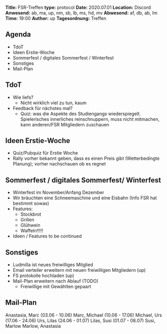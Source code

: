 **Title:** FSR-Treffen
**type:** protocol
**Date:** 2020.07.01
**Location:** Discord
**Anwesend:** ab, ma, up, nm, sb, lb, ms, hd, mv
**Abwesend:** af, db, ab, lm
**Time:** 19:00
**Author:** up
**Tagesordnung:** Treffen

## Agenda
- TdoT
- Ideen Erstie-Woche
- Sommerfest / digitales Sommerfest / Winterfest
- Sonstiges
- Mail-Plan

## TdoT
- Wie liefs?
    - Nicht wirklich viel zu tun, kaum 
- Feedback für nächstes mal?
    - Quiz: was die Aspekte des Studiengangs wiederspiegelt. Spielerisches innerliches reinschnuppern, muss nicht mitmachen, kann anderen/FSR Mitgliedern zuschauen

## Ideen Erstie-Woche
- Quiz/Pubquiz für Erstie Woche
- Rally vorher bekannt geben, dass es einen Preis gibt (Wetterbedingte Planung); vorher nachschauen ob es regnet

## Sommerfest / digitales Sommerfest/ Winterfest
- Winterfest im November/Anfang Dezember 
- Wir bräuchten eine Schneemaschine und eine Eisbahn (Info FSR hat bestimmt sowas)
- Features:
    - Stockbrot
    - Grillen
    - Glühwein 
    - Waffeln!!!!!
- Ideen / Features to be continued

## Sonstiges
- Ludmilla ist neues freiwilliges Mitglied
- Email verteiler erweitern mit neuen freiwilligen Mitgliedern (up)
- FS protokolle hochladen (up)
- Mail-Plan erweitern nach Ablauf (TODO) 
    - Freiwillige mit Gewählten gepaart 


## Mail-Plan
Anastasia, Marc (03.06 - 10.06) 
Marc, Michael (10.06 - 17.06)
Michael, Urs (17.06 - 24.06)
Urs, Lilas (24.06 - 01.07)
Lilas, Susi (01.07 - 08.07)
Susi, Marlow 
Marlow, Anastasia 
